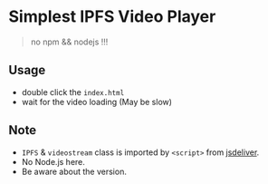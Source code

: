 # Simplest IPFS Video Player

> no npm && nodejs !!!

## Usage

* double click the `index.html`
* wait for the video loading (May be slow)

## Note

* `IPFS` & `videostream` class is imported by `<script>` from [jsdeliver](https://cdn.jsdelivr.net).
* No Node.js here.
* Be aware about the version.
